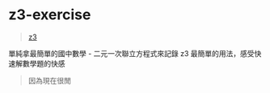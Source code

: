 # z3-exercise

> [z3](https://github.com/Z3Prover/z3)

單純拿最簡單的國中數學 - 二元一次聯立方程式來記錄 z3 最簡單的用法，感受快速解數學題的快感

> 因為現在很閒
